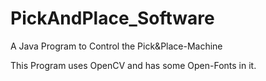 # PickAndPlace_Software
A Java Program to Control the Pick&amp;Place-Machine

This Program uses OpenCV and has some Open-Fonts in it.
